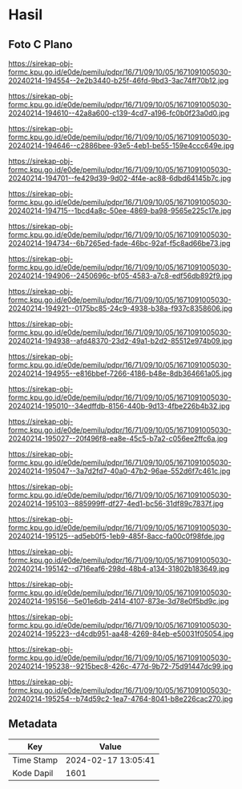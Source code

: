 # Hasil

## Foto C Plano

https://sirekap-obj-formc.kpu.go.id/e0de/pemilu/pdpr/16/71/09/10/05/1671091005030-20240214-194554--2e2b3440-b25f-46fd-9bd3-3ac74ff70b12.jpg

https://sirekap-obj-formc.kpu.go.id/e0de/pemilu/pdpr/16/71/09/10/05/1671091005030-20240214-194610--42a8a600-c139-4cd7-a196-fc0b0f23a0d0.jpg

https://sirekap-obj-formc.kpu.go.id/e0de/pemilu/pdpr/16/71/09/10/05/1671091005030-20240214-194646--c2886bee-93e5-4eb1-be55-159e4ccc649e.jpg

https://sirekap-obj-formc.kpu.go.id/e0de/pemilu/pdpr/16/71/09/10/05/1671091005030-20240214-194701--fe429d39-9d02-4f4e-ac88-6dbd64145b7c.jpg

https://sirekap-obj-formc.kpu.go.id/e0de/pemilu/pdpr/16/71/09/10/05/1671091005030-20240214-194715--1bcd4a8c-50ee-4869-ba98-9565e225c17e.jpg

https://sirekap-obj-formc.kpu.go.id/e0de/pemilu/pdpr/16/71/09/10/05/1671091005030-20240214-194734--6b7265ed-fade-46bc-92af-f5c8ad66be73.jpg

https://sirekap-obj-formc.kpu.go.id/e0de/pemilu/pdpr/16/71/09/10/05/1671091005030-20240214-194906--2450696c-bf05-4583-a7c8-edf56db892f9.jpg

https://sirekap-obj-formc.kpu.go.id/e0de/pemilu/pdpr/16/71/09/10/05/1671091005030-20240214-194921--0175bc85-24c9-4938-b38a-f937c8358606.jpg

https://sirekap-obj-formc.kpu.go.id/e0de/pemilu/pdpr/16/71/09/10/05/1671091005030-20240214-194938--afd48370-23d2-49a1-b2d2-85512e974b09.jpg

https://sirekap-obj-formc.kpu.go.id/e0de/pemilu/pdpr/16/71/09/10/05/1671091005030-20240214-194955--e816bbef-7266-4186-b48e-8db364661a05.jpg

https://sirekap-obj-formc.kpu.go.id/e0de/pemilu/pdpr/16/71/09/10/05/1671091005030-20240214-195010--34edffdb-8156-440b-9d13-4fbe226b4b32.jpg

https://sirekap-obj-formc.kpu.go.id/e0de/pemilu/pdpr/16/71/09/10/05/1671091005030-20240214-195027--20f496f8-ea8e-45c5-b7a2-c056ee2ffc6a.jpg

https://sirekap-obj-formc.kpu.go.id/e0de/pemilu/pdpr/16/71/09/10/05/1671091005030-20240214-195047--3a7d2fd7-40a0-47b2-96ae-552d6f7c461c.jpg

https://sirekap-obj-formc.kpu.go.id/e0de/pemilu/pdpr/16/71/09/10/05/1671091005030-20240214-195103--885999ff-df27-4ed1-bc56-31df89c7837f.jpg

https://sirekap-obj-formc.kpu.go.id/e0de/pemilu/pdpr/16/71/09/10/05/1671091005030-20240214-195125--ad5eb0f5-1eb9-485f-8acc-fa00c0f98fde.jpg

https://sirekap-obj-formc.kpu.go.id/e0de/pemilu/pdpr/16/71/09/10/05/1671091005030-20240214-195142--d716eaf6-298d-48b4-a134-31802b183649.jpg

https://sirekap-obj-formc.kpu.go.id/e0de/pemilu/pdpr/16/71/09/10/05/1671091005030-20240214-195156--5e01e6db-2414-4107-873e-3d78e0f5bd9c.jpg

https://sirekap-obj-formc.kpu.go.id/e0de/pemilu/pdpr/16/71/09/10/05/1671091005030-20240214-195223--d4cdb951-aa48-4269-84eb-e50031f05054.jpg

https://sirekap-obj-formc.kpu.go.id/e0de/pemilu/pdpr/16/71/09/10/05/1671091005030-20240214-195238--9215bec8-426c-477d-9b72-75d91447dc99.jpg

https://sirekap-obj-formc.kpu.go.id/e0de/pemilu/pdpr/16/71/09/10/05/1671091005030-20240214-195254--b74d59c2-1ea7-4764-8041-b8e226cac270.jpg


## Metadata

| Key        | Value               |
| ---------- | ------------------- |
| Time Stamp | 2024-02-17 13:05:41 |
| Kode Dapil | 1601                |



